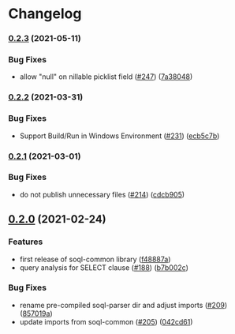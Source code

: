 # Changelog

### [0.2.3](https://www.github.com/forcedotcom/soql-tooling/compare/soql-model-v0.2.2...soql-model-v0.2.3) (2021-05-11)


### Bug Fixes

* allow "null" on nillable picklist field ([#247](https://www.github.com/forcedotcom/soql-tooling/issues/247)) ([7a38048](https://www.github.com/forcedotcom/soql-tooling/commit/7a38048ed7c6d52f5eb663cf4b1cb5b6dc4bf12c))

### [0.2.2](https://www.github.com/forcedotcom/soql-tooling/compare/soql-model-v0.2.1...soql-model-v0.2.2) (2021-03-31)


### Bug Fixes

* Support Build/Run in Windows Environment ([#231](https://www.github.com/forcedotcom/soql-tooling/issues/231)) ([ecb5c7b](https://www.github.com/forcedotcom/soql-tooling/commit/ecb5c7ba2f48b2b010ba8f3ace08c218b0fc06fe))

### [0.2.1](https://www.github.com/forcedotcom/soql-tooling/compare/v0.2.0...v0.2.1) (2021-03-01)


### Bug Fixes

* do not publish unnecessary files ([#214](https://www.github.com/forcedotcom/soql-tooling/issues/214)) ([cdcb905](https://www.github.com/forcedotcom/soql-tooling/commit/cdcb905c2a90773c2f9e26e2f51acfcc098c0ffc))

## [0.2.0](https://www.github.com/forcedotcom/soql-tooling/compare/soql-model-v0.1.22...v0.2.0) (2021-02-24)


### Features

* first release of soql-common library ([f48887a](https://www.github.com/forcedotcom/soql-tooling/commit/f48887ac6045e2fcf56886e3b37448a7d54a1fc5))
* query analysis for SELECT clause ([#188](https://www.github.com/forcedotcom/soql-tooling/issues/188)) ([b7b002c](https://www.github.com/forcedotcom/soql-tooling/commit/b7b002c4f206f9704e9f8a56a1eb34787e1ad874))


### Bug Fixes

* rename pre-compiled soql-parser dir and adjust imports ([#209](https://www.github.com/forcedotcom/soql-tooling/issues/209)) ([857019a](https://www.github.com/forcedotcom/soql-tooling/commit/857019afa1347e743f7fd8cc9f6e0573ee9e85ea))
* update imports from soql-common ([#205](https://www.github.com/forcedotcom/soql-tooling/issues/205)) ([042cd61](https://www.github.com/forcedotcom/soql-tooling/commit/042cd61cf28c8207bc44c839238ba1991eb2e579))
